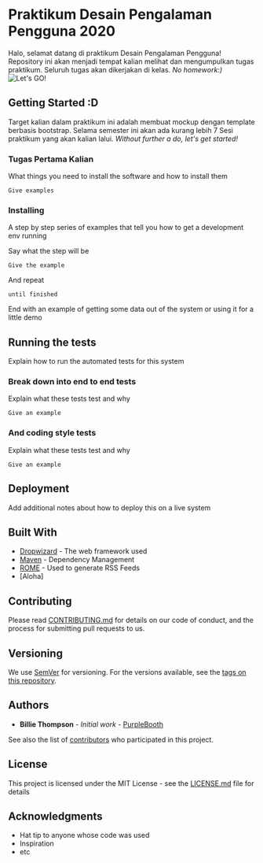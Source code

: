 # Praktikum Desain Pengalaman Pengguna 2020

Halo, selamat datang di praktikum Desain Pengalaman Pengguna! Repository ini akan menjadi tempat kalian melihat dan mengumpulkan tugas praktikum. Seluruh tugas akan dikerjakan di kelas. *No homework:)*
![Let's GO!](https://media.giphy.com/media/lNY0TZWyo2bGn0zoFB/giphy.gif)

## Getting Started :D

Target kalian dalam praktikum ini adalah membuat mockup dengan template berbasis bootstrap. Selama semester ini akan ada kurang lebih 7 Sesi praktikum yang akan kalian lalui. *Without further a do, let's get started!*

### Tugas Pertama Kalian


What things you need to install the software and how to install them

```
Give examples
```

### Installing

A step by step series of examples that tell you how to get a development env running

Say what the step will be

```
Give the example
```

And repeat

```
until finished
```

End with an example of getting some data out of the system or using it for a little demo

## Running the tests

Explain how to run the automated tests for this system

### Break down into end to end tests

Explain what these tests test and why

```
Give an example
```

### And coding style tests

Explain what these tests test and why

```
Give an example
```

## Deployment

Add additional notes about how to deploy this on a live system

## Built With

* [Dropwizard](http://www.dropwizard.io/1.0.2/docs/) - The web framework used
* [Maven](https://maven.apache.org/) - Dependency Management
* [ROME](https://rometools.github.io/rome/) - Used to generate RSS Feeds
* [Aloha] 

## Contributing

Please read [CONTRIBUTING.md](https://gist.github.com/PurpleBooth/b24679402957c63ec426) for details on our code of conduct, and the process for submitting pull requests to us.

## Versioning

We use [SemVer](http://semver.org/) for versioning. For the versions available, see the [tags on this repository](https://github.com/your/project/tags). 

## Authors

* **Billie Thompson** - *Initial work* - [PurpleBooth](https://github.com/PurpleBooth)

See also the list of [contributors](https://github.com/your/project/contributors) who participated in this project.

## License

This project is licensed under the MIT License - see the [LICENSE.md](LICENSE.md) file for details

## Acknowledgments

* Hat tip to anyone whose code was used
* Inspiration
* etc

